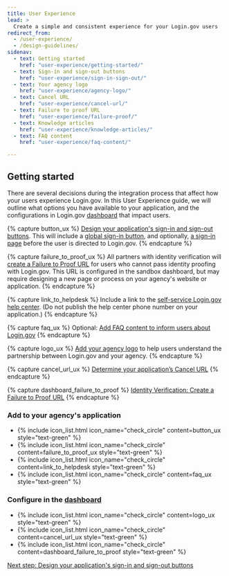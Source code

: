 ```yaml
---
title: User Experience
lead: >
  Create a simple and consistent experience for your Login.gov users
redirect_from:
  - /user-experience/
  - /design-guidelines/
sidenav:
  - text: Getting started
    href: "user-experience/getting-started/"
  - text: Sign-in and sign-out buttons
    href: "user-experience/sign-in-sign-out/"
  - text: Your agency logo
    href: "user-experience/agency-logo/"
  - text: Cancel URL
    href: "user-experience/cancel-url/"
  - text: Failure to proof URL
    href: "user-experience/failure-proof/"
  - text: Knowledge articles
    href: "user-experience/knowledge-articles/"
  - text: FAQ content
    href: "user-experience/faq-content/"

---
```


##  Getting started
There are several decisions during the integration process that affect how your users experience Login.gov. In this User Experience guide, we will outline what options you have available to your application, and the configurations in Login.gov [dashboard](https://dashboard.int.identitysandbox.gov/) that impact users.

{% capture button_ux %}
[Design your application's sign-in and sign-out buttons]({{site.baseurl}}/user-experience/sign-in-sign-out/). This will include a [global sign-in button]({{site.baseurl}}/user-experience/sign-in-sign-out/), and optionally, [a sign-in page]({{site.baseurl}}/user-experience/sign-in-sign-out/) before the user is directed to Login.gov.
{% endcapture %}

{% capture failure_to_proof_ux %}
All partners with identity verification will [create a Failure to Proof URL]({{site.baseurl}}/user-experience/failure-proof/) for users who cannot pass identity proofing with Login.gov. This URL is configured in the sandbox dashboard, but may require designing a new page or process on your agency's website or application.
{% endcapture %}

{% capture link_to_helpdesk %}
Include a link to the [self-service Login.gov help center](https://login.gov/help/). (Do not publish the help center phone number on your application.)
{% endcapture %}

{% capture faq_ux %}
Optional: [Add FAQ content to inform users about Login.gov]({{site.baseurl}}/user-experience/faq-content/)
{% endcapture %}

{% capture logo_ux %}
[Add your agency logo]({{site.baseurl}}/user-experience/agency-logo/) to help users understand the partnership between Login.gov and your agency.
{% endcapture %}

{% capture cancel_url_ux %}
[Determine your application’s Cancel URL]({{site.baseurl}}/user-experience/cancel-url/)
{% endcapture %}

{% capture dashboard_failure_to_proof %}
[Identity Verification: Create a Failure to Proof URL]({{site.baseurl}}/user-experience/failure-proof/)
{% endcapture %}


### Add to your agency's application

<ul class="usa-icon-list padding-top-2">
  <li class="usa-icon-list__item">
    {% include icon_list.html icon_name="check_circle" content=button_ux style="text-green" %}
  </li>
  <li class="usa-icon-list__item">
    {% include icon_list.html icon_name="check_circle" content=failure_to_proof_ux style="text-green" %}
  </li>
  <li class="usa-icon-list__item">
    {% include icon_list.html icon_name="check_circle" content=link_to_helpdesk style="text-green" %}
  </li>
  <li class="usa-icon-list__item">
    {% include icon_list.html icon_name="check_circle" content=faq_ux style="text-green" %}
  </li>
</ul>

### Configure in the [dashboard](https://dashboard.int.identitysandbox.gov/)

<ul class="usa-icon-list padding-bottom-4 padding-top-2">
 <li class="usa-icon-list__item">
    {% include icon_list.html icon_name="check_circle" content=logo_ux style="text-green" %}
 </li>
 <li class="usa-icon-list__item">
    {% include icon_list.html icon_name="check_circle" content=cancel_url_ux style="text-green" %}
 </li>
 <li class="usa-icon-list__item">
    {% include icon_list.html icon_name="check_circle" content=dashboard_failure_to_proof style="text-green" %}
 </li>
</ul>

[Next step: Design your application's sign-in and sign-out buttons]({{site.baseurl}}/user-experience/sign-in-sign-out/)

